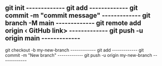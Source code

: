 git init -------------
git add  -------------
git commit -m "commit message"   -------------
git branch -M main  -------------
git remote add origin ‹ GitHub link>   -------------
git push -u origin main  -------------
-------------------------------------------------------------------------------------------
git checkout -b my-new-branch  -------------
git add  -------------
git commit -m "New branch"   -------------
git push -u origin my-new-branch  -------------

